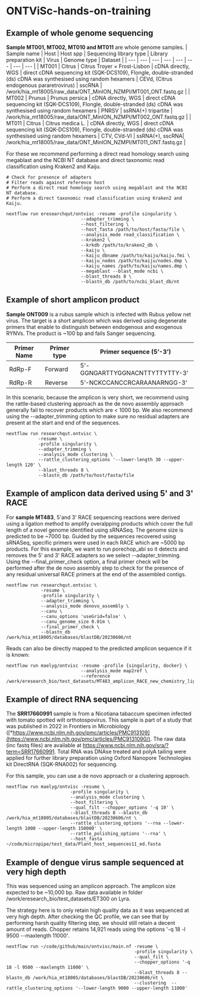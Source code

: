 # ONTViSc-hands-on-training
## Example of whole genome sequencing
**Sample MT001, MT002, MT010 and MT011** are whole genome samples. 
| Sample name | Host | Host spp | Sequencing library type | Library preparation kit | Virus | Genome type | Dataset |
| --- | --- | --- | --- | --- | --- | --- | --- |
| MT001 | Citrus | Citrus Troyer × Frost-Lisbon | cDNA directly, WGS | direct cDNA sequencing kit (SQK-DCS109), Flongle, double-stranded (ds) cDNA was synthesised using random hexamers | CEVd, (Citrus endogenous pararetrovirus) | sscRNA | /work/hia_mt18005/raw_data/ONT_MinION_NZMPI/MT001_ONT.fastq.gz |
| MT002 | Prunus | Prunus persica | cDNA directly, WGS | direct cDNA sequencing kit (SQK-DCS109), Flongle, double-stranded (ds) cDNA was synthesised using random hexamers | PNRSV | ssRNA(+) tripartite | /work/hia_mt18005/raw_data/ONT_MinION_NZMPI/MT002_ONT.fastq.gz |
| MT011 | Citrus | Citrus medica L. | cDNA directly, WGS | direct cDNA sequencing kit (SQK-DCS109), Flongle, double-stranded (ds) cDNA was synthesised using random hexamers | CTV, CVd-VI | ssRNA(+), sscRNA| /work/hia_mt18005/raw_data/ONT_MinION_NZMPI/MT011_ONT.fastq.gz |

For these we recommend performing a direct read homology search using megablast and the NCBI NT database and direct taxonomic read classification using Kraken2 and Kaiju.
```
# Check for presence of adapters
# Filter reads against reference host
# Perform a direct read homology search using megablast and the NCBI NT database.
# Perform a direct taxonomic read classification using Kraken2 and Kaiju.

nextflow run eresearchqut/ontvisc -resume -profile singularity \
                            --adapter_trimming \
                            --host_filtering \
                            --host_fasta /path/to/host/fasta/file \
                            --analysis_mode read_classification \
                            --kraken2 \
                            --krkdb /path/to/kraken2_db \
                            --kaiju \
                            --kaiju_dbname /path/to/kaiju/kaiju.fmi \
                            --kaiju_nodes /path/to/kaiju/nodes.dmp \
                            --kaiju_names /path/to/kaiju/names.dmp \
                            --megablast --blast_mode ncbi \
                            --blast_threads 8 \
                            --blastn_db /path/to/ncbi_blast_db/nt
```


## Example of short amplicon product

**Sample ONT009** is a rubus sample which is infected with Rubus yellow net virus. The target is a short amplicon which was derived using degenerate primers that enable to distinguish between endogenous and exogenous RYNVs. The product is ~100 bp and fails Sanger sequencing. 

| Primer Name | Primer type | Primer sequence (5’-3’) |
| --- | --- | --- |
| RdRp-F | Forward | 5’-GGNGARTTYGGNACNTTYTTYTTY-3’ |
| RdRp-R | Reverse | 5’-NCKCCANCCRCARAANARNGG-3’ |


In this scenario, because the amplicon is very short, we recommend using the rattle-based clustering approach as the de novo assembly approach generally fail to recover products which are < 1000 bp. We also recommend using the --adapter_trimming option to make sure no residual adapters are present at the start and end of the sequences.

```
nextflow run researchqut.ontvisc \
            -resume \
            -profile singularity \
            --adapter_trimming \
            --analysis_mode clustering \
            --rattle_clustering_options '--lower-length 30 --upper-length 120' \
            --blast_threads 8 \
            --blastn_db /path/to/host/fasta/file
```

## Example of amplicon data derived using 5' and 3' RACE 
For **sample MT483**, 5'and 3' RACE sequencing reactions were derived using a ligation method to amplify overalpping products which cover the full length of a novel genome identified using sRNASeq. The genome size is predicted to be ~7000 bp. Guided by the sequences recovered using sRNASeq, specific primers were used in each RACE which are ~5000 bp products. 
For this example, we want to run porechop_abi so it detects and removes the 5' and 3' RACE adapters so we select --adapter_trimming. 
Using the --final_primer_check option, a final primer check will be performed after the de novo assembly step to check for the presence of any residual universal RACE primers at the end of the assembled contigs.

```
nextflow run researchqut.ontvisc \
             -resume \
             -profile singularity \
             --adapter_trimming \
             --analysis_mode denovo_assembly \
             --canu \
             --canu_options 'useGrid=false' \
             --canu_genome_size 0.01m \
             --final_primer_check \
             --blastn_db /work/hia_mt18005/databases/blastDB/20230606/nt
```
Reads can also be directly mapped to the predicted amplicon sequence if it is known:
```
nextflow run maelyg/ontvisc -resume -profile {singularity, docker} \
                            --analysis_mode map2ref \
                            --reference /work/eresearch_bio/test_datasets/MT483_amplicon_RACE_new_chemistry_ligation/AobVX.fasta
```

## Example of direct RNA sequencing

The **SRR17660991** sample is from a Nicotiana tabaccum specimen infected with tomato spotted wilt orthotospovirus. This sample is part of a study that was published in 2022 in Frontiers in Microbiology ([*https://www.ncbi.nlm.nih.gov/pmc/articles/PMC913109](https://www.ncbi.nlm.nih.gov/pmc/articles/PMC9131090/). The raw data (inc fastq files) are available at https://www.ncbi.nlm.nih.gov/sra/?term=SRR17660991. Total RNA was DNAse treated and polyA tailing were applied for further library preparation using Oxford Nanopore Technologies kit DirectRNA (SQK-RNA002) for sequencing.

For this sample, you can use a de novo approach or a clustering approach.


```
nextflow run maelyg/ontvisc -resume \
                        -profile singularity \
                        --analysis_mode clustering \
                        --host_filtering \
                        --qual_filt --chopper_options '-q 10' \
                        --blast_threads 8 --blastn_db /work/hia_mt18005/databases/blastDB/20230606/nt \
                        --rattle_clustering_options '--rna --lower-length 1000 --upper-length 150000' \
                        --rattle_polishing_options '--rna' \
                        --host_fasta ~/code/micropipe/test_data/Plant_host_sequences11_ed.fasta
```

## Example of dengue virus sample sequenced at very high depth
This was sequenced using an amplicon approach. The amplicon size expected to be ~10,000 bp. Raw data available in folder /work/eresearch_bio/test_datasets/ET300 on Lyra.

The strategy here is to only retain high quality data as it was sequenced at very high depth. After checking the QC profile, we can see that by performing harsh quality filtering step, we should still retain a decent amount of reads. Chopper retains 14,921 reads using the options '-q 18 -l 9500 --maxlength 11000'.
```
nextflow run ~/code/github/main/ontvisc/main.nf -resume \
                                                -profile singularity \
                                                --qual_filt \
                                                --chopper_options '-q 18 -l 9500 --maxlength 11000' \
                                                --blast_threads 8 --blastn_db /work/hia_mt18005/databases/blastDB/20230606/nt \
                                                --clustering  --rattle_clustering_options '--lower-length 9000 --upper-length 11000'
```
